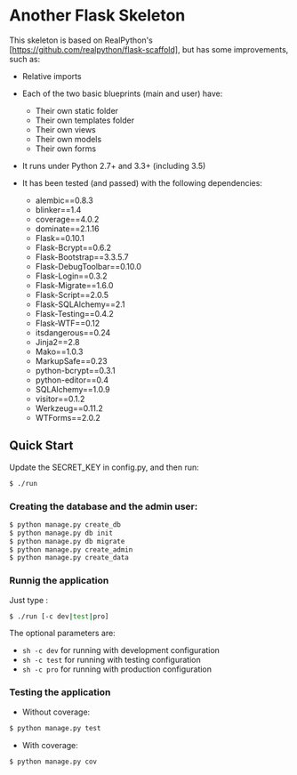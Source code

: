 # Another Flask Skeleton

This skeleton is based on RealPython's [https://github.com/realpython/flask-scaffold],
but has some improvements, such as:

 * Relative imports

 * Each of the two basic blueprints (main and user) have:
   - Their own static folder
   - Their own templates folder
   - Their own views
   - Their own models
   - Their own forms

 * It runs under Python 2.7+ and 3.3+ (including 3.5)

 * It has been tested (and passed) with the following dependencies:
    - alembic==0.8.3
    - blinker==1.4
    - coverage==4.0.2
    - dominate==2.1.16
    - Flask==0.10.1
    - Flask-Bcrypt==0.6.2
    - Flask-Bootstrap==3.3.5.7
    - Flask-DebugToolbar==0.10.0
    - Flask-Login==0.3.2
    - Flask-Migrate==1.6.0
    - Flask-Script==2.0.5
    - Flask-SQLAlchemy==2.1
    - Flask-Testing==0.4.2
    - Flask-WTF==0.12
    - itsdangerous==0.24
    - Jinja2==2.8
    - Mako==1.0.3
    - MarkupSafe==0.23
    - python-bcrypt==0.3.1
    - python-editor==0.4
    - SQLAlchemy==1.0.9
    - visitor==0.1.2
    - Werkzeug==0.11.2
    - WTForms==2.0.2


## Quick Start

Update the SECRET_KEY in config.py, and then run:
```sh
$ ./run
```

### Creating the database and the admin user:

```sh
$ python manage.py create_db
$ python manage.py db init
$ python manage.py db migrate
$ python manage.py create_admin
$ python manage.py create_data
```

### Runnig the application
Just type :

```sh
$ ./run [-c dev|test|pro]
```
The optional parameters are:
   - ```sh -c dev```   for running with development configuration
   - ```sh -c test```  for running with testing configuration
   - ```sh -c pro```   for running with production configuration


### Testing the application

 * Without coverage:

```sh
$ python manage.py test
```

 * With coverage:

```sh
$ python manage.py cov
```
